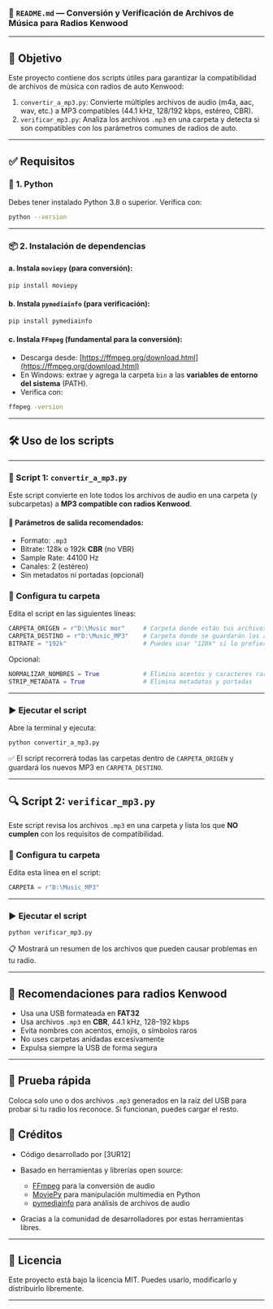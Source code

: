 ### 📁 `README.md` — Conversión y Verificación de Archivos de Música para Radios Kenwood

---

## 🎯 Objetivo

Este proyecto contiene dos scripts útiles para garantizar la compatibilidad de archivos de música con radios de auto Kenwood:

1. `convertir_a_mp3.py`: Convierte múltiples archivos de audio (m4a, aac, wav, etc.) a MP3 compatibles (44.1 kHz, 128/192 kbps, estéreo, CBR).
2. `verificar_mp3.py`: Analiza los archivos `.mp3` en una carpeta y detecta si son compatibles con los parámetros comunes de radios de auto.

---

## ✅ Requisitos

### 🐍 1. Python

Debes tener instalado Python 3.8 o superior. Verifica con:

```bash
python --version
```

---

### 📦 2. Instalación de dependencias

#### a. Instala `moviepy` (para conversión):

```bash
pip install moviepy
```

#### b. Instala `pymediainfo` (para verificación):

```bash
pip install pymediainfo
```

#### c. Instala `FFmpeg` (fundamental para la conversión):

* Descarga desde: [https://ffmpeg.org/download.html](https://ffmpeg.org/download.html)
* En Windows: extrae y agrega la carpeta `bin` a las **variables de entorno del sistema** (PATH).
* Verifica con:

```bash
ffmpeg -version
```

---


## 🛠️ Uso de los scripts

---

### 📌 Script 1: `convertir_a_mp3.py`

Este script convierte en lote todos los archivos de audio en una carpeta (y subcarpetas) a **MP3 compatible con radios Kenwood**.

#### 🎵 Parámetros de salida recomendados:

* Formato: `.mp3`
* Bitrate: 128k o 192k **CBR** (no VBR)
* Sample Rate: 44100 Hz
* Canales: 2 (estéreo)
* Sin metadatos ni portadas (opcional)

### 📁 Configura tu carpeta

Edita el script en las siguientes líneas:

```python
CARPETA_ORIGEN = r"D:\Music mor"     # Carpeta donde están tus archivos originales
CARPETA_DESTINO = r"D:\Music_MP3"    # Carpeta donde se guardarán los archivos convertidos
BITRATE = "192k"                     # Puedes usar "128k" si lo prefieres
```

Opcional:

```python
NORMALIZAR_NOMBRES = True            # Elimina acentos y caracteres raros
STRIP_METADATA = True                # Elimina metadatos y portadas
```

---

### ▶️ Ejecutar el script

Abre la terminal y ejecuta:

```bash
python convertir_a_mp3.py
```

✅ El script recorrerá todas las carpetas dentro de `CARPETA_ORIGEN` y guardará los nuevos MP3 en `CARPETA_DESTINO`.

---

## 🔍 Script 2: `verificar_mp3.py`

Este script revisa los archivos `.mp3` en una carpeta y lista los que **NO cumplen** con los requisitos de compatibilidad.

### 📁 Configura tu carpeta

Edita esta línea en el script:

```python
CARPETA = r"D:\Music_MP3"
```

---

### ▶️ Ejecutar el script

```bash
python verificar_mp3.py
```

📋 Mostrará un resumen de los archivos que pueden causar problemas en tu radio.

---

## 📌 Recomendaciones para radios Kenwood

* Usa una USB formateada en **FAT32**
* Usa archivos `.mp3` en **CBR**, 44.1 kHz, 128–192 kbps
* Evita nombres con acentos, emojis, o símbolos raros
* No uses carpetas anidadas excesivamente
* Expulsa siempre la USB de forma segura

---

## 🧪 Prueba rápida

Coloca solo uno o dos archivos `.mp3` generados en la raíz del USB para probar si tu radio los reconoce. Si funcionan, puedes cargar el resto.



## 🙌 Créditos

* Código desarrollado por \[3UR12]
* Basado en herramientas y librerías open source:

  * [FFmpeg](https://ffmpeg.org/) para la conversión de audio
  * [MoviePy](https://zulko.github.io/moviepy/) para manipulación multimedia en Python
  * [pymediainfo](https://github.com/lieuwegeerts/pymediainfo) para análisis de archivos de audio
* Gracias a la comunidad de desarrolladores por estas herramientas libres.

---

## 📄 Licencia

Este proyecto está bajo la licencia MIT. Puedes usarlo, modificarlo y distribuirlo libremente.

---
